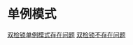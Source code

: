 # 单例模式





[双检锁单例模式存在问题](https://blog.csdn.net/chenchaofuck1/article/details/51702129/)
[双检锁不存在问题](https://www.cnblogs.com/redcreen/archive/2011/03/29/1998802.html)